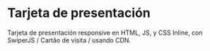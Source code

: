 # Tarjeta de presentación
Tarjeta de presentación responsive en HTML, JS, y CSS Inline, con SwiperJS / Cartão de visita / usando CDN.


